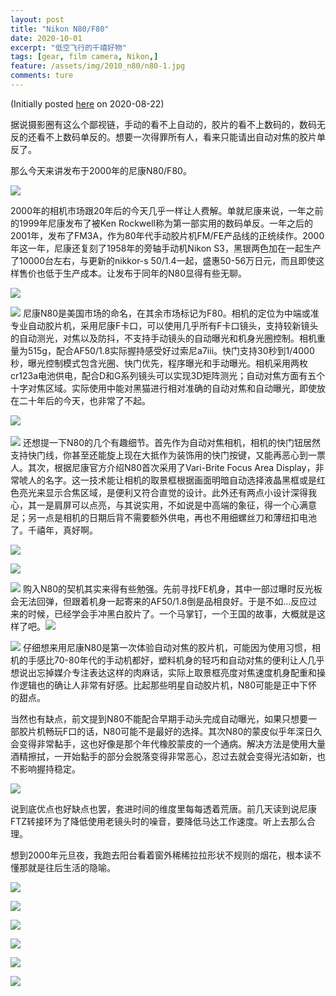 ```yaml
---
layout: post
title: "Nikon N80/F80"
date: 2020-10-01
excerpt: "低空飞行的千禧好物"
tags: [gear, film camera, Nikon,]
feature: /assets/img/2010_n80/n80-1.jpg
comments: ture
---
```

(Initially posted [here](https://post.smzdm.com/p/akmvpm64/) on 2020-08-22)

据说摄影圈有这么个鄙视链，手动的看不上自动的，胶片的看不上数码的，数码无反的还看不上数码单反的。想要一次得罪所有人，看来只能请出自动对焦的胶片单反了。

那么今天来讲发布于2000年的尼康N80/F80。

![](/assets/img/2010_n80/n80-6.jpg)

​
2000年的相机市场跟20年后的今天几乎一样让人费解。单就尼康来说，一年之前的1999年尼康发布了被Ken Rockwell称为第一部实用的数码单反。一年之后的2001年，发布了FM3A，作为80年代手动胶片机FM/FE产品线的正统续作。2000年这一年，尼康还复刻了1958年的旁轴手动机Nikon S3，黑银两色加在一起生产了10000台左右，与更新的nikkor-s 50/1.4一起，盛惠50-56万日元，而且即使这样售价也低于生产成本。让发布于同年的N80显得有些无聊。

![](/assets/img/2010_n80/n80-3.jpg)

![](/assets/img/2010_n80/n80-4.jpg)
​
尼康N80是美国市场的命名，在其余市场标记为F80。相机的定位为中端或准专业自动胶片机，采用尼康F卡口，可以使用几乎所有F卡口镜头，支持较新镜头的自动测光，对焦以及防抖，不支持手动镜头的自动曝光和机身光圈控制。相机重量为515g，配合AF50/1.8实际握持感受好过索尼a7iii。快门支持30秒到1/4000秒，曝光控制模式包含光圈、快门优先，程序曝光和手动曝光。相机采用两枚cr123a电池供电，配合D和G系列镜头可以实现3D矩阵测光；自动对焦方面有五个十字对焦区域。实际使用中能对黑猫进行相对准确的自动对焦和自动曝光，即使放在二十年后的今天，也非常了不起。

​![](/assets/img/2010_n80/hp5-1.jpg)

![](/assets/img/2010_n80/hp5-7.jpg)
​
还想提一下N80的几个有趣细节。首先作为自动对焦相机，相机的快门钮居然支持快门线，你甚至还能旋上现在大抵作为装饰用的快门按键，又能再恶心到一票人。其次，根据尼康官方介绍N80首次采用了Vari-Brite Focus Area Display，非常唬人的名字。这一技术能让相机的取景框根据画面明暗自动选择液晶黑框或是红色亮光来显示合焦区域，是便利又符合直觉的设计。此外还有两点小设计深得我心，其一是肩屏可以点亮，与其说实用，不如说是中高端的象征，得一个心满意足；另一点是相机的日期后背不需要额外供电，再也不用细螺丝刀和薄纽扣电池了。千禧年，真好啊。

![](/assets/img/2010_n80/n80-10.jpg)

![](/assets/img/2010_n80/n80-9.jpg)

![](/assets/img/2010_n80/n80-8.jpg)
​
购入N80的契机其实来得有些勉强。先前寻找FE机身，其中一部过曝时反光板会无法回弹，但跟着机身一起寄来的AF50/1.8倒是品相良好。于是不如...反应过来的时候，已经学会手冲黑白胶片了。一个马掌钉，一个王国的故事，大概就是这样了吧。
​
![](/assets/img/2010_n80/n80-5.jpg)

![](/assets/img/2010_n80/n80-7.jpg)
​
仔细想来用尼康N80是第一次体验自动对焦的胶片机，可能因为使用习惯，相机的手感比70-80年代的手动机都好，塑料机身的轻巧和自动对焦的便利让人几乎想说出忘掉媒介专注表达这样的肉麻话，实际上取景框亮度对焦速度机身配重和操作逻辑也的确让人非常有好感。比起那些明星自动胶片机，N80可能是正中下怀的甜点。

当然也有缺点，前文提到N80不能配合早期手动头完成自动曝光，如果只想要一部胶片机畅玩F口的话，N80可能不是最好的选择。其次N80的蒙皮似乎年深日久会变得非常黏手，这也好像是那个年代橡胶蒙皮的一个通病。解决方法是使用大量酒精擦拭，一开始黏手的部分会脱落变得非常恶心，忍过去就会变得光洁如新，也不影响握持稳定。

![](/assets/img/2010_n80/n80-1.jpg)

说到底优点也好缺点也罢，套进时间的维度里每每透着荒唐。前几天读到说尼康FTZ转接环为了降低使用老镜头时的噪音，要降低马达工作速度。听上去那么合理。

​想到2000年元旦夜，我跑去阳台看着窗外稀稀拉拉形状不规则的烟花，根本读不懂那就是往后生活的隐喻。

![](/assets/img/2010_n80/hp5-2.jpg)

![](/assets/img/2010_n80/hp5-3.jpg)

![](/assets/img/2010_n80/hp5-4.jpg)

![](/assets/img/2010_n80/hp5-5.jpg)

![](/assets/img/2010_n80/hp5-8.jpg)

![](/assets/img/2010_n80/hp5-6.jpg)
